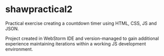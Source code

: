 # shawpractical2
Practical exercise creating a countdown timer using HTML, CSS, JS and JSON.

Project created in WebStorm IDE and version-managed to gain additional experience maintaining iterations within a working JS development environment.
